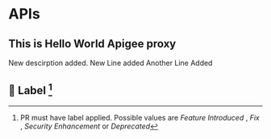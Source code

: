 # APIs

## This is Hello World Apigee proxy

New descirption added. New Line added
Another Line Added

## 📝 Label [^1]

[^1]: PR must have label applied. Possible values are  *Feature Introduced* , *Fix* , *Security Enhancement* or *Deprecated*
